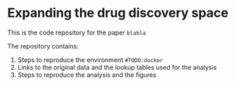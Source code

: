 # Expanding the drug discovery space
This is the code repository for the paper `blabla`

The repository contains:
1. Steps to reproduce the environment `#TODO:docker`
2. Links to the original data and the lookup tables used for the analysis
3. Steps to reproduce the analysis and the figures 

